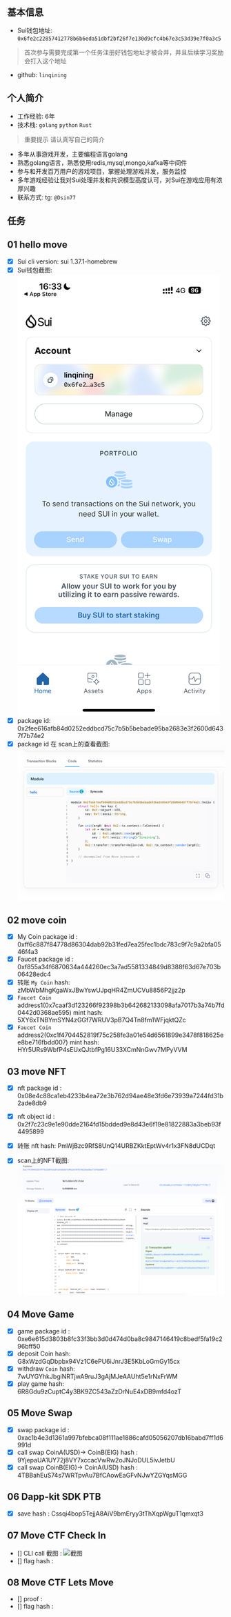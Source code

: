 ## 基本信息
- Sui钱包地址: `0x6fe2c22857412778b6b6eda51dbf2bf26f7e130d9cfc4b67e3c53d39e7f0a3c5`
> 首次参与需要完成第一个任务注册好钱包地址才被合并，并且后续学习奖励会打入这个地址
- github: `linqining`

## 个人简介
- 工作经验: 6年
- 技术栈: `golang` `python` `Rust`
> 重要提示 请认真写自己的简介
- 多年从事游戏开发，主要编程语言golang
- 熟悉golang语言，熟悉使用redis,mysql,mongo,kafka等中间件
- 参与和开发百万用户的游戏项目，掌握处理游戏并发，服务监控
- 多年游戏经验让我对Sui处理并发和共识模型高度认可，对Sui在游戏应用有浓厚兴趣
- 联系方式: tg: `@Dsin77` 

## 任务

##   01 hello move  
- [x] Sui cli version: sui 1.37.1-homebrew
- [x] Sui钱包截图: ![Sui钱包截图](./images/IMG_3635.PNG)
- [x] package id: 0x2fee616afb84d0252eddbcd75c7b5b5bebade95ba2683e3f2600d6437f7b74e2
- [x] package id 在 scan上的查看截图:![Scan截图](./images/img.png)

##   02 move coin
- [x] My Coin package id : 0xff6c887f84778d86304dab92b31fed7ea25fec1bdc783c9f7c9a2bfa0546f4a3
- [x] Faucet package id : 0xf855a34f6870634a444260ec3a7ad5581334849d8388f63d67e703b06428edc4
- [x] 转账 `My Coin` hash: zMbWbMhgKgaWxJBwYswUJpqHR4ZmUCVu8856P2jjz2p
- [x] `Faucet Coin` address1(0x7caaf3d123266f92398b3b642682133098afa7017b3a74b7fd0442d0368ae595) mint hash: 5XY6xTNBYmSYN4zGGf7WRUV3pB7Q4Tn8fm1WFjqktQZc
- [x] `Faucet Coin` address2(0xc1f4704452819f75c258fe3a01e54d6561899e3478f818625ee8be716fbdd007) mint hash: HYr5URs9WbfP4sEUxQJtbfPg16U33XCmNnGwv7MPyVVM

##   03 move NFT
- [x] nft package id : 0x08e4c88ca1eb4233b4ea72e3b762d94ae48e3fd6e73939a7244fd31b2ade8db9
- [x] nft object id : 0x2f7c23c9e1e90dde2164fd15bdded9e8d43e6f19e81822883a3beb93f4495899
- [x] 转账 nft  hash: PmWjBzc9RfS8UnQ14URBZKktEptWv4r1x3FN8dUCDqt
- [x] scan上的NFT截图:![Scan截图](./images/nft_mint.png)
  

##   04 Move Game
- [x] game package id : 0xe6e615d3803b8fc33f3bb3d0d474d0ba8c9847146419c8bedf5fa19c296bff50
- [x] deposit Coin hash: G8xWzdGqDbpbx94Vz1C6ePU6iJnrJ3E5KbLoGmGy15cx
- [x] withdraw `Coin` hash: 7wUYGYhkJbgiNRTjwA9ruJ3gAjMJeAAUht5e1rNxFrWM
- [x] play game hash: 6R8Gdu9zCuptC4y3BK9ZC543aZzDrNuE4xDB9mfd4ozT

##   05 Move Swap
- [x] swap package id : 0xac1b4e3d1361a997bfebca08f111ae1886cafd05056207db16babd7ff1d6991d
- [x] call swap CoinA(USD)-> CoinB(EIG)  hash : 9YjepaUA1UY72j8VY7xccacVwRw2oJNJoDUL5ivJetbU
- [x] call swap CoinB(EIG)-> CoinA(USD)  hash : 4TBBahEuS74s7WRTpvAu7BfCAowEaGFvNJwYZGYqsMGG

##   06 Dapp-kit SDK PTB
- [x] save hash : Cssqi4bop5TejjA8AiV9bmEryy3tThXqpWguT1qmxqt3

##   07 Move CTF Check In
- [] CLI call 截图 : ![截图](./images/你的图片地址)
- [] flag hash :

##   08 Move CTF Lets Move
- [] proof : 
- [] flag hash :
